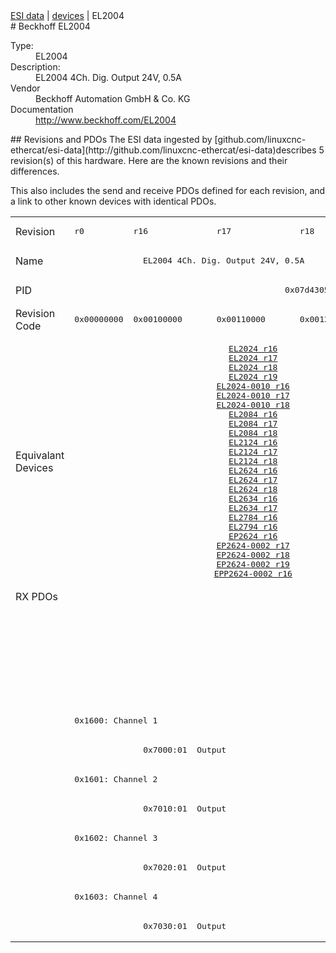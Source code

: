 <div class="nav"><a href="/esi-data">ESI data</a> | <a href="/esi-data/devices">devices</a> | EL2004</div>
#  Beckhoff EL2004

<dl>
  <dt>Type:</dt><dd>EL2004</dd>
  <dt>Description:</dt><dd>EL2004 4Ch. Dig. Output 24V, 0.5A</dd>
  <dt>Vendor</dt><dd>Beckhoff Automation GmbH & Co. KG</dd>
  <dt>Documentation</dt><dd><a href="http://www.beckhoff.com/EL2004">http://www.beckhoff.com/EL2004</a></dd>
</dl>
## Revisions and PDOs
The ESI data ingested by [github.com/linuxcnc-ethercat/esi-data](http://github.com/linuxcnc-ethercat/esi-data)describes 5 revision(s) of this hardware.  Here are the known revisions and their differences.

This also includes the send and receive PDOs defined for each revision, and a link to other known devices with identical PDOs.

<table>
<tr >
<td class="first">Revision</td>
<td ><pre>r0</pre></td>
<td ><pre>r16</pre></td>
<td ><pre>r17</pre></td>
<td ><pre>r18</pre></td>
<td ><pre>r9995</pre></td>
</tr>
<tr >
<td class="first">Name</td>
<td  colspan=4 align="center"><pre>EL2004 4Ch. Dig. Output 24V, 0.5A</pre></td>
<td ><pre>EL2004 4Ch. Dig. Output 24V, 0,5A</pre></td>
</tr>
<tr >
<td class="first">PID</td>
<td  colspan=5 align="center"><pre>0x07d43052</pre></td>
</tr>
<tr >
<td class="first">Revision Code</td>
<td ><pre>0x00000000</pre></td>
<td ><pre>0x00100000</pre></td>
<td ><pre>0x00110000</pre></td>
<td ><pre>0x00120000</pre></td>
<td ><pre>0x270b0000</pre></td>
</tr>
<tr >
<td class="first">Equivalant Devices</td>
<td ></td>
<td  colspan=3 align="center"><pre><a href="EL2024">EL2024 r16</a><br/><a href="EL2024">EL2024 r17</a><br/><a href="EL2024">EL2024 r18</a><br/><a href="EL2024">EL2024 r19</a><br/><a href="EL2024-0010">EL2024-0010 r16</a><br/><a href="EL2024-0010">EL2024-0010 r17</a><br/><a href="EL2024-0010">EL2024-0010 r18</a><br/><a href="EL2084">EL2084 r16</a><br/><a href="EL2084">EL2084 r17</a><br/><a href="EL2084">EL2084 r18</a><br/><a href="EL2124">EL2124 r16</a><br/><a href="EL2124">EL2124 r17</a><br/><a href="EL2124">EL2124 r18</a><br/><a href="EL2624">EL2624 r16</a><br/><a href="EL2624">EL2624 r17</a><br/><a href="EL2624">EL2624 r18</a><br/><a href="EL2634">EL2634 r16</a><br/><a href="EL2634">EL2634 r17</a><br/><a href="EL2784">EL2784 r16</a><br/><a href="EL2794">EL2794 r16</a><br/><a href="EP2624">EP2624 r16</a><br/><a href="EP2624-0002">EP2624-0002 r17</a><br/><a href="EP2624-0002">EP2624-0002 r18</a><br/><a href="EP2624-0002">EP2624-0002 r19</a><br/><a href="EPP2624-0002">EPP2624-0002 r16</a></pre></td>
<td ></td>
</tr>
<tr class="rxpdo pdosection">
<td class="first" rowspan=12 valign=top>RX PDOs</td>
<td colspan=4 align="left"></td>
<td><pre>: </pre></td>
<td></td>
</tr>
<tr class="rxpdo pdosection">
<td  colspan=4 align="left"></td>
<td ><pre>: </pre></td>
</tr>
<tr class="rxpdo pdosection">
<td  colspan=4 align="left"></td>
<td ><pre>: </pre></td>
</tr>
<tr class="rxpdo pdosection">
<td  colspan=4 align="left"></td>
<td ><pre>: </pre></td>
</tr>
<tr class="rxpdo pdosection">
<td  colspan=4 align="left"><pre>0x1600: Channel 1</pre></td>
<td ></td>
</tr>
<tr class="rxpdo">
<td ></td>
<td  colspan=3 align="left"><pre>  0x7000:01  Output                          BOOL</pre></td>
<td ></td>
</tr>
<tr class="rxpdo pdosection">
<td  colspan=4 align="left"><pre>0x1601: Channel 2</pre></td>
<td ></td>
</tr>
<tr class="rxpdo">
<td ></td>
<td  colspan=3 align="left"><pre>  0x7010:01  Output                          BOOL</pre></td>
<td ></td>
</tr>
<tr class="rxpdo pdosection">
<td  colspan=4 align="left"><pre>0x1602: Channel 3</pre></td>
<td ></td>
</tr>
<tr class="rxpdo">
<td ></td>
<td  colspan=3 align="left"><pre>  0x7020:01  Output                          BOOL</pre></td>
<td ></td>
</tr>
<tr class="rxpdo pdosection">
<td  colspan=4 align="left"><pre>0x1603: Channel 4</pre></td>
<td ></td>
</tr>
<tr class="rxpdo">
<td ></td>
<td  colspan=3 align="left"><pre>  0x7030:01  Output                          BOOL</pre></td>
<td ></td>
</tr>
</table>
